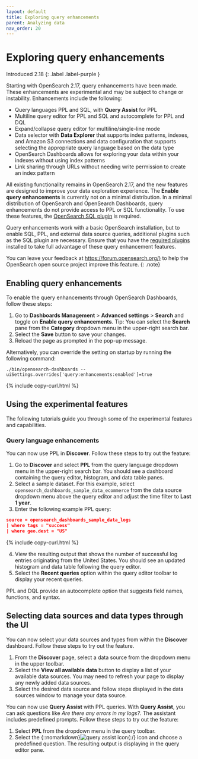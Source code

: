 ```yaml
---
layout: default
title: Exploring query enhancements
parent: Analyzing data
nav_order: 20
---
```


# Exploring query enhancements
Introduced 2.18
{: .label .label-purple }

Starting with OpenSearch 2.17, query enhancements have been made. These enhancements are experimental and may be subject to change or instability. Enhancements include the following: 

- Query languages PPL and SQL, with **Query Assist** for PPL
- Multiline query editor for PPL and SQL and autocomplete for PPL and DQL
- Expand/collapse query editor for multiline/single-line mode
- Data selector with **Data Explorer** that supports index patterns, indexes, and Amazon S3 connections and data configuration that supports selecting the appropriate query language based on the data type
- OpenSearch Dashboards allows for exploring your data within your indexes without using index patterns
- Link sharing through URLs without needing write permission to create an index pattern

All existing functionality remains in OpenSearch 2.17, and the new features are designed to improve your data exploration experience. The **Enable query enhancements** is currently not on a minimal distribution. In a minimal distribution of OpenSearch and OpenSearch Dashboards, query enhancements do not provide access to PPL or SQL functionality. To use these features, the [OpenSearch SQL plugin]({{site.url}}{{site.baseurl}}/search-plugins/sql/settings/) is required. 

Query enhancements work with a basic OpenSearch installation, but to enable SQL, PPL, and external data source queries, additional plugins such as the SQL plugin are necessary. Ensure that you have the [required plugins]({{site.url}}{{site.baseurl}}/install-and-configure/plugins/) installed to take full advantage of these query enhancement features. 

You can leave your feedback at [https://forum.opensearch.org/)](https://forum.opensearch.org/) to help the OpenSearch open source project improve this feature.
{: .note}

## Enabling query enhancements

To enable the query enhancements through OpenSearch Dashboards, follow these steps: 

1. Go to **Dashboards Management** > **Advanced settings** > **Search** and toggle on **Enable query enhancements**. Tip: You can select the **Search** pane from the **Category** dropdown menu in the upper-right search bar.
2. Select the **Save** button to save your changes. 
3. Reload the page as prompted in the pop-up message.

Alternatively, you can override the setting on startup by running the following command:

```
./bin/opensearch-dashboards --uiSettings.overrides['query:enhancements:enabled']=true
```
{% include copy-curl.html %}

## Using the experimental features

The following tutorials guide you through some of the experimental features and capabilities.

### Query language enhancements

You can now use PPL in **Discover**. Follow these steps to try out the feature:

1. Go to **Discover** and select **PPL** from the query language dropdown menu in the upper-right search bar. You should see a dashboard containing the query editor, histogram, and data table panes.
2. Select a sample dataset. For this example, select `opensearch_dashboards_sample_data_ecommerce` from the data source dropdown menu above the query editor and adjust the time filter to **Last 1 year**.
3. Enter the following example PPL query:

```json
source = opensearch_dashboards_sample_data_logs
| where tags = "success" 
| where geo.dest = "US"
```
{% include copy-curl.html %}

4. View the resulting output that shows the number of successful log entries originating from the United States. You should see an updated histogram and data table following the query editor. 
5. Select the **Recent queries** option within the query editor toolbar to display your recent queries.

PPL and DQL provide an autocomplete option that suggests field names, functions, and syntax. 


## Selecting data sources and data types through the UI

You can now select your data sources and types from within the **Discover** dashboard. Follow these steps to try out the feature.

1. From the **Discover** page, select a data source from the dropdown menu in the upper toolbar. 
2. Select the **View all available data** button to display a list of your available data sources. You may need to refresh your page to display any newly added data sources.
3. Select the desired data source and follow steps displayed in the data sources window to manage your data source.

You can now use **Query Assist** with PPL queries. With **Query Assist**, you can ask questions like _Are there any errors in my logs?_. The assistant includes predefined prompts. Follow these steps to try out the feature:

1. Select **PPL** from the dropdown menu in the query toolbar.
2. Select the {::nomarkdown}<img src="{{site.url}}{{site.baseurl}}/images/dashboards/query-assist.png" class="inline-icon" alt="query assist icon"/>{:/} icon and choose a predefined question. The resulting output is displaying in the query editor pane.
